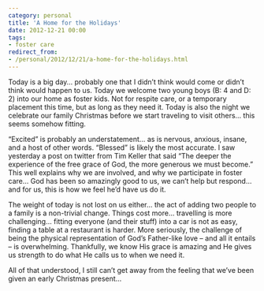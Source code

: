 ```yaml
---
category: personal
title: 'A Home for the Holidays'
date: 2012-12-21 00:00
tags:
- foster care
redirect_from:
- /personal/2012/12/21/a-home-for-the-holidays.html
---
```


Today is a big day… probably one that I didn’t think would come or didn’t think would happen to us. Today we welcome two young boys (B: 4 and D: 2) into our home as foster kids. Not for respite care, or a temporary placement this time, but as long as they need it. Today is also the night we celebrate our family Christmas before we start traveling to visit others… this seems somehow fitting.

“Excited” is probably an understatement… as is nervous, anxious, insane, and a host of other words. “Blessed” is likely the most accurate. I saw yesterday a post on twitter from Tim Keller that said “The deeper the experience of the free grace of God, the more generous we must become.” This well explains why we are involved, and why we participate in foster care… God has been so amazingly good to us, we can’t help but respond… and for us, this is how we feel he’d have us do it.

The weight of today is not lost on us either… the act of adding two people to a family is a non-trivial change. Things cost more… travelling is more challenging… fitting everyone (and their stuff) into a car is not as easy, finding a table at a restaurant is harder. More seriously, the challenge of being the physical representation of God’s Father-like love – and all it entails – is overwhelming. Thankfully, we know His grace is amazing and He gives us strength to do what He calls us to when we need it.

All of that understood, I still can’t get away from the feeling that we’ve been given an early Christmas present…
